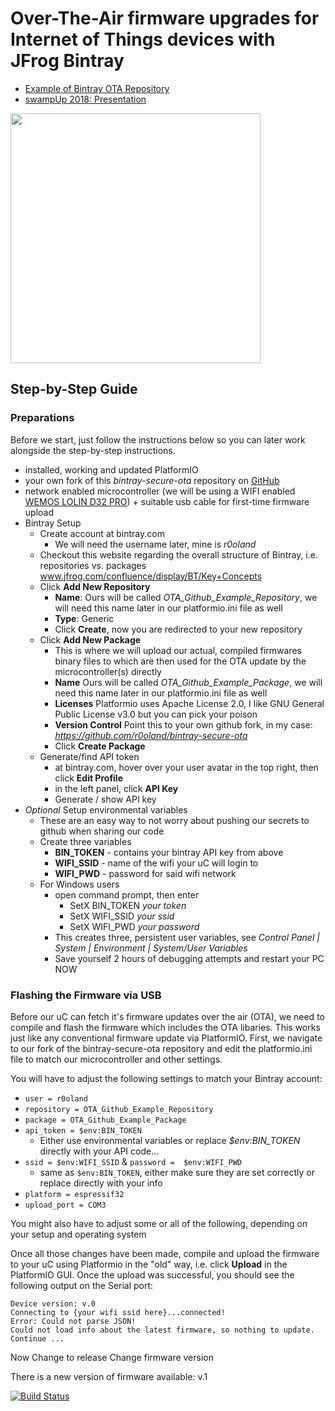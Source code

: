 # Over-The-Air firmware upgrades for Internet of Things devices with JFrog Bintray

* [Example of Bintray OTA Repository](https://bintray.com/ivankravets/platformio-ota/bintray-secure-ota)
* [swampUp 2018: Presentation](https://www.slideshare.net/ivankravets/swampup-overtheair-ota-firmware-upgrades-for-internet-of-things-devices-with-platformio-and-jfrog-bintray)

[<img src="https://user-images.githubusercontent.com/558053/84576259-993ec380-adb3-11ea-97a2-d89db9ee1de2.jpg" width="400">](https://www.youtube.com/watch?v=SrK9Yq_Wh1A)

## Step-by-Step Guide

### Preparations

Before we start, just follow the instructions below so you can later work alongside the step-by-step instructions.

* installed, working and updated PlatformIO
* your own fork of this *bintray-secure-ota* repository on [GitHub](https://github.com/platformio/bintray-secure-ota)
* network enabled microcontroller (we will be using a WIFI enabled [WEMOS LOLIN D32 PRO](https://docs.platformio.org/en/latest/boards/espressif32/lolin_d32_pro.html#id1)) + suitable usb cable for first-time firmware upload
* Bintray Setup
  * Create account at bintray.com
    * We will need the username later, mine is *r0oland*
  * Checkout this website regarding the overall structure of Bintray, i.e. repositories vs. packages www.jfrog.com/confluence/display/BT/Key+Concepts
  * Click **Add New Repository**
    * **Name**: Ours will be called *OTA_Github_Example_Repository*, we will need this name later in our platformio.ini file as well
    * **Type**: Generic
    * Click **Create**, now you are redirected to your new repository
  * Click **Add New Package**
    * This is where we will upload our actual, compiled firmwares binary files to which are then used for the OTA update by the microcontroller(s) directly
    * **Name** Ours will be called *OTA_Github_Example_Package*, we will need this name later in our platformio.ini file as well
    * **Licenses** Platformio uses Apache License 2.0, I like GNU General Public License v3.0 but you can pick your poison
    * **Version Control** Point this to your own github fork, in my case:
    *<https://github.com/r0oland/bintray-secure-ota>*
    * Click **Create Package**
  * Generate/find API token 
    * at bintray.com, hover over your user avatar in the top right, then click **Edit Profile**
    * in the left panel, click **API Key**
    * Generate / show API key
* *Optional* Setup environmental variables
  * These are an easy way to not worry about pushing our secrets to github when sharing our code
  * Create three variables
    * **BIN_TOKEN** - contains your bintray API key from above
    * **WIFI_SSID** - name of the wifi your uC will login to
    * **WIFI_PWD** - password for said wifi network
  * For Windows users
    * open command prompt, then enter
      * SetX BIN_TOKEN *your token*
      * SetX WIFI_SSID *your ssid*
      * SetX WIFI_PWD *your password*
    * This creates three, persistent user variables, see *Control Panel | System | Environment | System/User Variables*
    * Save yourself 2 hours of debugging attempts and restart your PC NOW

### Flashing the Firmware via USB

Before our uC can fetch it's firmware updates over the air (OTA), we need to compile and flash the firmware which includes the OTA libaries. This works just like any conventional firmware update via PlatformIO. First, we navigate to our fork of the bintray-secure-ota repository and edit the platformio.ini file to match our microcontroller and other settings.

You will have to adjust the following settings to match your Bintray account:

* `user = r0oland`
* `repository = OTA_Github_Example_Repository`
* `package = OTA_Github_Example_Package`
* `api_token = $env:BIN_TOKEN`
  * Either use environmental variables or replace *$env:BIN_TOKEN* directly with your API code...
* `ssid = $env:WIFI_SSID` & `password =  $env:WIFI_PWD`
  * same as `$env:BIN_TOKEN`, either make sure they are set correctly or replace directly with your info
* `platform = espressif32` 
* `upload_port = COM3`

You might also have to adjust some or all of the following, depending on your setup and operating system

Once all those changes have been made, compile and upload the firmware to your uC using Platformio in the "old" way, i.e. click **Upload** in the PlatformIO GUI. Once the upload was successful, you should see the following output on the Serial port:
```
Device version: v.0
Connecting to {your wifi ssid here}...connected!
Error: Could not parse JSON!
Could not load info about the latest firmware, so nothing to update. Continue ...
```

Now
Change to release
Change firmware version

There is a new version of firmware available: v.1



[![Build Status](https://travis-ci.org/platformio/bintray-secure-ota.svg?branch=master)](https://travis-ci.org/platformio/bintray-secure-ota)

